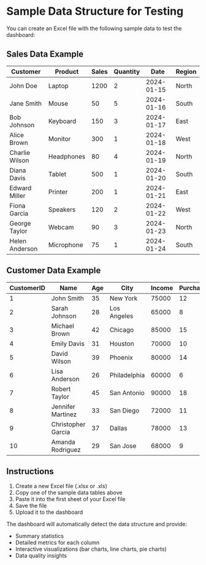 # Sample Data Structure for Testing

You can create an Excel file with the following sample data to test the dashboard:

## Sales Data Example

| Customer | Product | Sales | Quantity | Date | Region |
|----------|---------|-------|----------|------|--------|
| John Doe | Laptop | 1200 | 2 | 2024-01-15 | North |
| Jane Smith | Mouse | 50 | 5 | 2024-01-16 | South |
| Bob Johnson | Keyboard | 150 | 3 | 2024-01-17 | East |
| Alice Brown | Monitor | 300 | 1 | 2024-01-18 | West |
| Charlie Wilson | Headphones | 80 | 4 | 2024-01-19 | North |
| Diana Davis | Tablet | 500 | 1 | 2024-01-20 | South |
| Edward Miller | Printer | 200 | 1 | 2024-01-21 | East |
| Fiona Garcia | Speakers | 120 | 2 | 2024-01-22 | West |
| George Taylor | Webcam | 90 | 3 | 2024-01-23 | North |
| Helen Anderson | Microphone | 75 | 1 | 2024-01-24 | South |

## Customer Data Example

| CustomerID | Name | Age | City | Income | PurchaseCount | LastPurchase |
|------------|------|-----|------|--------|---------------|--------------|
| 1 | John Smith | 35 | New York | 75000 | 12 | 2024-01-15 |
| 2 | Sarah Johnson | 28 | Los Angeles | 65000 | 8 | 2024-01-16 |
| 3 | Michael Brown | 42 | Chicago | 85000 | 15 | 2024-01-17 |
| 4 | Emily Davis | 31 | Houston | 70000 | 10 | 2024-01-18 |
| 5 | David Wilson | 39 | Phoenix | 80000 | 14 | 2024-01-19 |
| 6 | Lisa Anderson | 26 | Philadelphia | 60000 | 6 | 2024-01-20 |
| 7 | Robert Taylor | 45 | San Antonio | 90000 | 18 | 2024-01-21 |
| 8 | Jennifer Martinez | 33 | San Diego | 72000 | 11 | 2024-01-22 |
| 9 | Christopher Garcia | 37 | Dallas | 78000 | 13 | 2024-01-23 |
| 10 | Amanda Rodriguez | 29 | San Jose | 68000 | 9 | 2024-01-24 |

## Instructions

1. Create a new Excel file (.xlsx or .xls)
2. Copy one of the sample data tables above
3. Paste it into the first sheet of your Excel file
4. Save the file
5. Upload it to the dashboard

The dashboard will automatically detect the data structure and provide:
- Summary statistics
- Detailed metrics for each column
- Interactive visualizations (bar charts, line charts, pie charts)
- Data quality insights 